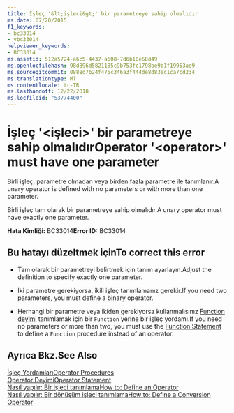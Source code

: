 ```yaml
---
title: İşleç '&lt;işleci&gt;' bir parametreye sahip olmalıdır
ms.date: 07/20/2015
f1_keywords:
- bc33014
- vbc33014
helpviewer_keywords:
- BC33014
ms.assetid: 512a5724-a6c5-4437-a608-7d6b10e68d49
ms.openlocfilehash: 98d896d5821185c9b753fc1798be9b1f19953ae9
ms.sourcegitcommit: 0888d7b24f475c346a3f444de8d83ec1ca7cd234
ms.translationtype: MT
ms.contentlocale: tr-TR
ms.lasthandoff: 12/22/2018
ms.locfileid: "53774400"
---
```

# <a name="operator-ltoperatorgt-must-have-one-parameter"></a><span data-ttu-id="da8a3-102">İşleç '&lt;işleci&gt;' bir parametreye sahip olmalıdır</span><span class="sxs-lookup"><span data-stu-id="da8a3-102">Operator '&lt;operator&gt;' must have one parameter</span></span>
<span data-ttu-id="da8a3-103">Birli işleç, parametre olmadan veya birden fazla parametre ile tanımlanır.</span><span class="sxs-lookup"><span data-stu-id="da8a3-103">A unary operator is defined with no parameters or with more than one parameter.</span></span>  
  
 <span data-ttu-id="da8a3-104">Birli işleç tam olarak bir parametreye sahip olmalıdır.</span><span class="sxs-lookup"><span data-stu-id="da8a3-104">A unary operator must have exactly one parameter.</span></span>  
  
 <span data-ttu-id="da8a3-105">**Hata Kimliği:** BC33014</span><span class="sxs-lookup"><span data-stu-id="da8a3-105">**Error ID:** BC33014</span></span>  
  
## <a name="to-correct-this-error"></a><span data-ttu-id="da8a3-106">Bu hatayı düzeltmek için</span><span class="sxs-lookup"><span data-stu-id="da8a3-106">To correct this error</span></span>  
  
-   <span data-ttu-id="da8a3-107">Tam olarak bir parametreyi belirtmek için tanım ayarlayın.</span><span class="sxs-lookup"><span data-stu-id="da8a3-107">Adjust the definition to specify exactly one parameter.</span></span>  
  
-   <span data-ttu-id="da8a3-108">İki parametre gerekiyorsa, ikili işleç tanımlamanız gerekir.</span><span class="sxs-lookup"><span data-stu-id="da8a3-108">If you need two parameters, you must define a binary operator.</span></span>  
  
-   <span data-ttu-id="da8a3-109">Herhangi bir parametre veya ikiden gerekiyorsa kullanmalısınız [Function deyimi](../../visual-basic/language-reference/statements/function-statement.md) tanımlamak için bir `Function` yerine bir işleç yordamı.</span><span class="sxs-lookup"><span data-stu-id="da8a3-109">If you need no parameters or more than two, you must use the [Function Statement](../../visual-basic/language-reference/statements/function-statement.md) to define a `Function` procedure instead of an operator.</span></span>  
  
## <a name="see-also"></a><span data-ttu-id="da8a3-110">Ayrıca Bkz.</span><span class="sxs-lookup"><span data-stu-id="da8a3-110">See Also</span></span>  
 [<span data-ttu-id="da8a3-111">İşleç Yordamları</span><span class="sxs-lookup"><span data-stu-id="da8a3-111">Operator Procedures</span></span>](../../visual-basic/programming-guide/language-features/procedures/operator-procedures.md)  
 [<span data-ttu-id="da8a3-112">Operator Deyimi</span><span class="sxs-lookup"><span data-stu-id="da8a3-112">Operator Statement</span></span>](../../visual-basic/language-reference/statements/operator-statement.md)  
 [<span data-ttu-id="da8a3-113">Nasıl yapılır: Bir işleci tanımlama</span><span class="sxs-lookup"><span data-stu-id="da8a3-113">How to: Define an Operator</span></span>](../../visual-basic/programming-guide/language-features/procedures/how-to-define-an-operator.md)  
 [<span data-ttu-id="da8a3-114">Nasıl yapılır: Bir dönüşüm işleci tanımlama</span><span class="sxs-lookup"><span data-stu-id="da8a3-114">How to: Define a Conversion Operator</span></span>](../../visual-basic/programming-guide/language-features/procedures/how-to-define-a-conversion-operator.md)
